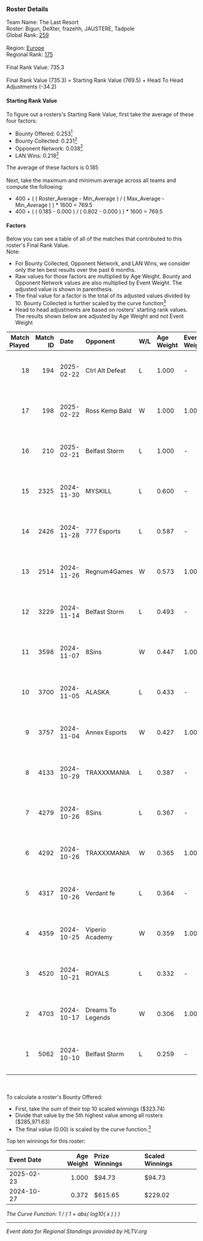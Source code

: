 ### Roster Details<br />
Team Name: The Last Resort<br />
Roster: Bigun, DeXter, frazehh, JAUSTERE, Tadpole<br />
Global Rank: [259](../../standings_global_2025_02_28.md)<br />
<br />
Region: [Europe]( ../../standings_europe_2025_02_28.md)<br />
Regional Rank: [175]( ../../standings_europe_2025_02_28.md)<br />
<br />
Final Rank Value:  735.3<br />
<br />
Final Rank Value (735.3) = Starting Rank Value (769.5) + Head To Head Adjustments (-34.2)<br />

#### Starting Rank Value<br />
To figure out a rosters's Starting Rank Value, first take the average of these four factors:<br />
- Bounty Offered: 0.253[<sup>1</sup>](#table2)
- Bounty Collected: 0.231[<sup>2</sup>](#table1)
- Opponent Network: 0.038[<sup>2</sup>](#table1)
- LAN Wins: 0.218[<sup>2</sup>](#table1)

The average of these factors is 0.185<br />
<br />
Next, take the maximum and minimum average across all teams and compute the following:<br />
- 400 + ( ( Roster_Average - Min_Average ) / ( Max_Average - Min_Average ) ) * 1600 = 769.5
- 400 + ( ( 0.185 - 0.000 ) / ( 0.802 - 0.000 ) ) * 1600 = 769.5


#### Factors<br />
Below you can see a table of all of the matches that contributed to this roster's Final Rank Value.<br />
Note:<br />

- For Bounty Collected, Opponent Network, and LAN Wins, we consider only the ten best results over the past 6 months.
- Raw values for those factors are multiplied by Age Weight. Bounty and Opponent Network values are also multiplied by Event Weight. The adjusted value is shown in parenthesis.
- The final value for a factor is the total of its adjusted values divided by 10. Bounty Collected is further scaled by the curve function[<sup>3</sup>](#curveFunction)
- Head to head adjustments are based on rosters' starting rank values. The results shown below are adjusted by Age Weight and not Event Weight
<span id="table1"></span><br />


| Match Played | Match ID | Date       | Opponent          | W/L | Age Weight | Event Weight | Bounty Collected | Opponent Network | LAN Wins  | H2H Adj. | Roster                                    |
| -: | -: | :- | :- | :- | :- | :- | :- | :- | :- | -: | :- |
|           18 |      194 | 2025-02-22 | Ctrl Alt Defeat   | L   | 1.000      | -            | -                | -                | -         |    -8.23 | Bigun, DeXter, frazehh, JAUSTERE, Tadpole |
|           17 |      198 | 2025-02-22 | Ross Kemp Bald    | W   | 1.000      | 1.000        | 0.000 (0.000)    | 0.050 (0.050)    | 1 (1.000) |     5.74 | Bigun, DeXter, frazehh, JAUSTERE, Tadpole |
|           16 |      210 | 2025-02-21 | Belfast Storm     | L   | 1.000      | -            | -                | -                | -         |   -13.37 | Bigun, DeXter, frazehh, JAUSTERE, Tadpole |
|           15 |     2325 | 2024-11-30 | MYSKILL           | L   | 0.600      | -            | -                | -                | -         |    -9.95 | Bigun, DeXter, frazehh, JAUSTERE, Zulu    |
|           14 |     2426 | 2024-11-28 | 777 Esports       | L   | 0.587      | -            | -                | -                | -         |   -11.22 | Bigun, DeXter, frazehh, JAUSTERE, Zulu    |
|           13 |     2514 | 2024-11-26 | Regnum4Games      | W   | 0.573      | 1.000        | 0.003 (0.002)    | 0.125 (0.072)    | 0 (0.000) |     6.74 | Bigun, DeXter, frazehh, JAUSTERE, Zulu    |
|           12 |     3229 | 2024-11-14 | Belfast Storm     | L   | 0.493      | -            | -                | -                | -         |    -7.07 | Bigun, DeXter, frazehh, JAUSTERE, Zulu    |
|           11 |     3598 | 2024-11-07 | 8Sins             | W   | 0.447      | 1.000        | 0.006 (0.003)    | 0.251 (0.112)    | 0 (0.000) |    11.53 | Bigun, DeXter, frazehh, JAUSTERE, Zulu    |
|           10 |     3700 | 2024-11-05 | ALASKA            | L   | 0.433      | -            | -                | -                | -         |    -0.67 | Bigun, DeXter, frazehh, JAUSTERE, Zulu    |
|            9 |     3757 | 2024-11-04 | Annex Esports     | W   | 0.427      | 1.000        | 0.000 (0.000)    | 0.064 (0.027)    | 0 (0.000) |     5.05 | Bigun, DeXter, frazehh, JAUSTERE, Zulu    |
|            8 |     4133 | 2024-10-29 | TRAXXXMANIA       | L   | 0.387      | -            | -                | -                | -         |    -6.90 | DeXter, frazehh, ifan, JAUSTERE, Zulu     |
|            7 |     4279 | 2024-10-26 | 8Sins             | L   | 0.367      | -            | -                | -                | -         |    -2.06 | DeXter, frazehh, ifan, JAUSTERE, Zulu     |
|            6 |     4292 | 2024-10-26 | TRAXXXMANIA       | W   | 0.365      | 1.000        | 0.000 (0.000)    | 0.139 (0.051)    | 1 (0.365) |     5.05 | DeXter, frazehh, ifan, JAUSTERE, Zulu     |
|            5 |     4317 | 2024-10-26 | Verdant fe        | L   | 0.364      | -            | -                | -                | -         |    -6.36 | DeXter, frazehh, ifan, JAUSTERE, Zulu     |
|            4 |     4359 | 2024-10-25 | Viperio Academy   | W   | 0.359      | 1.000        | 0.001 (0.000)    | 0.123 (0.044)    | 1 (0.359) |     3.39 | DeXter, frazehh, ifan, JAUSTERE, Zulu     |
|            3 |     4520 | 2024-10-21 | ROYALS            | L   | 0.332      | -            | -                | -                | -         |    -5.26 | DeXter, frazehh, ifan, JAUSTERE, Zulu     |
|            2 |     4703 | 2024-10-17 | Dreams To Legends | W   | 0.306      | 1.000        | 0.000 (0.000)    | 0.090 (0.027)    | 0 (0.000) |     3.33 | DeXter, frazehh, ifan, JAUSTERE, Zulu     |
|            1 |     5062 | 2024-10-10 | Belfast Storm     | L   | 0.259      | -            | -                | -                | -         |    -3.94 | DeXter, frazehh, ifan, JAUSTERE, Zulu     |

<br />
<span id="table2"></span><br />
To calculate a roster's Bounty Offered:<br />

- First, take the sum of their top 10 scaled winnings ($323.74)
- Divide that value by the 5th highest value among all rosters ($285,971.63)
- The final value (0.00) is scaled by the curve function.[<sup>3</sup>](#curveFunction)

Top ten winnings for this roster:<br />

| Event Date | Age Weight | Prize Winnings | Scaled Winnings |
| :- | -: | :- | :- |
| 2025-02-23 |      1.000 | $94.73         | $94.73          |
| 2024-10-27 |      0.372 | $615.65        | $229.02         |


<span id="curveFunction"></span>_The Curve Function: 1 / ( 1 + abs( log10( x ) ) )_<br />

---
_Event data for Regional Standings provided by HLTV.org_<br />
